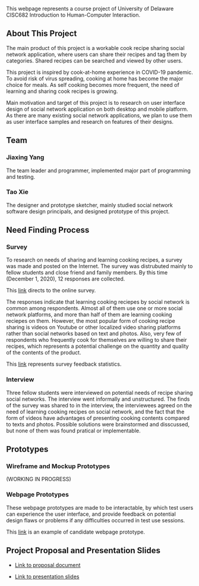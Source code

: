 This webpage represents a course project of University of Delaware CISC682 Introduction to Human-Computer Interaction.

## About This Project

The main product of this project is a workable cook recipe sharing social network application, where users can share their recipes and tag them by categories. Shared recipes can be searched and viewed by other users.

This project is inspired by cook-at-home experience in COVID-19 pandemic. To avoid risk of virus spreading, cooking at home has become the major choice for meals. As self cooking becomes more frequent, the need of learning and sharing cook recipes is growing.

Main motivation and target of this project is to research on user interface design of social network application on both desktop and mobile platform. As there are many existing social network applications, we plan to use them as user interface samples and research on features of their designs.

## Team

### Jiaxing Yang

The team leader and programmer, implemented major part of programming and testing.

### Tao Xie

The designer and prototype sketcher, mainly studied social network software design principals, and designed prototype of this project.

## Need Finding Process

### Survey

To research on needs of sharing and learning cooking recipes, a survey was made and posted on the Internet. The survey was distrubuted mainly to fellow students and close friend and family members. By this time (December 1, 2020), 12 responses are collected.

This [link](https://docs.google.com/forms/d/e/1FAIpQLSe6FNNFOBVXOURQfh4W6RaSL6ExfVbgYcQJPau--7qes3nZqw/viewform?usp=sf_link) directs to the online survey.

The responses indicate that learning cooking reciepes by social network is common among respondents. Almost all of them use one or more social network platforms, and more than half of them are learning cooking reciepes on them. However, the most popular form of cooking recipe sharing is videos on Youtube or other localized video sharing platforms rather than social networks based on text and photos. Also, very few of respondents who frequently cook for themselves are willing to share their recipes, which represents a potential challenge on the quantity and quality of the contents of the product.

This [link](./survey_findings.md) represents survey feedback statistics.

### Interview

Three fellow students were interviewed on potential needs of recipe sharing social networks. The interview went informally and unstructured. The finds of the survey was shared to in the interview, the interviewees agreed on the need of learning cooking recipes on social network, and the fact that the form of videos have advantages of presenting cooking contents compared to texts and photos. Possible solutions were brainstormed and disscussed, but none of them was found pratical or implementable. 

## Prototypes

### Wireframe and Mockup Prototypes

(WORKING IN PROGRESS)

### Webpage Prototypes

These webpage prototypes are made to be interactable, by which test users can experience the user interface, and provide feedback on potential design flaws or problems if any difficulties occurred in test use sessions.

This [link]() is an example of candidate webpage prototype.

## Project Proposal and Presentation Slides

* [Link to proposal document](./cisc682_proposal.pdf)

* [Link to presentation slides]()